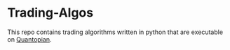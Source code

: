 # Trading-Algos
This repo contains trading algorithms written in python that are executable on [Quantopian](https://quantopian.com).
